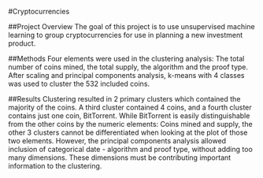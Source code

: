 #Cryptocurrencies

##Project Overview
The goal of this project is to use unsupervised machine learning to group cryptocurrencies for use in planning a new investment product.

##Methods
Four elements were used in the clustering analysis: The total number of coins mined, the total supply, the algorithm and the proof type. After scaling and principal components analysis, k-means with 4 classes was used to cluster the 532 included coins.

##Results
Clustering resulted in 2 primary clusters which contained the majority of the coins. A third cluster contained 4 coins, and a fourth cluster contains just one coin, BitTorrent. 
While BitTorrent is easily distinguishable from the other coins by the numeric elements: Coins mined and supply, the other 3 clusters cannot be differentiated when looking at the plot of those two elements. However, the principal components analysis allowed inclusion of categorical date - algorithm and proof type, without adding too many dimensions. 
These dimensions must be contributing important information to the clustering. 

